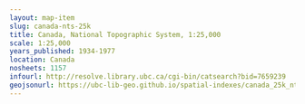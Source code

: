 ```yaml
---
layout: map-item 
slug: canada-nts-25k
title: Canada, National Topographic System, 1:25,000
scale: 1:25,000
years_published: 1934-1977
location: Canada
nosheets: 1157
infourl: http://resolve.library.ubc.ca/cgi-bin/catsearch?bid=7659239
geojsonurl: https://ubc-lib-geo.github.io/spatial-indexes/canada_25k_nts.geojson
---
```

